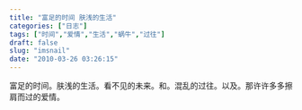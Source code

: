 ```yaml
---
title: "富足的时间 肤浅的生活"
categories: ["日志"]
tags: ["时间","爱情","生活","蜗牛","过往"]
draft: false
slug: "imsnail"
date: "2010-03-26 03:26:15"
---
```


富足的时间。肤浅的生活。看不见的未来。和。混乱的过往。以及。那许许多多擦肩而过的爱情。
